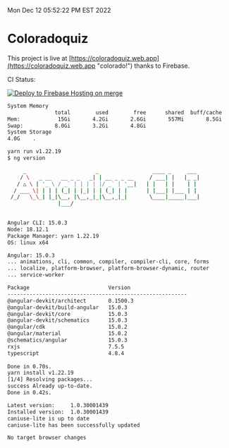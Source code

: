 Mon Dec 12 05:52:22 PM EST 2022

# Coloradoquiz


This project is live at [https://coloradoquiz.web.app](https://coloradoquiz.web.app "colorado!") thanks to Firebase.

CI Status: 

[![Deploy to Firebase Hosting on merge](https://github.com/teamkushal/coloradoquiz/actions/workflows/firebase-hosting-merge.yml/badge.svg)](https://github.com/teamkushal/coloradoquiz/actions/workflows/firebase-hosting-merge.yml)

```bash
System Memory
               total        used        free      shared  buff/cache   available
Mem:            15Gi       4.2Gi       2.6Gi       557Mi       8.5Gi        10Gi
Swap:          8.0Gi       3.2Gi       4.8Gi
System Storage
4.0G	.
```
```bash
yarn run v1.22.19
$ ng version

     _                      _                 ____ _     ___
    / \   _ __   __ _ _   _| | __ _ _ __     / ___| |   |_ _|
   / △ \ | '_ \ / _` | | | | |/ _` | '__|   | |   | |    | |
  / ___ \| | | | (_| | |_| | | (_| | |      | |___| |___ | |
 /_/   \_\_| |_|\__, |\__,_|_|\__,_|_|       \____|_____|___|
                |___/
    

Angular CLI: 15.0.3
Node: 18.12.1
Package Manager: yarn 1.22.19
OS: linux x64

Angular: 15.0.3
... animations, cli, common, compiler, compiler-cli, core, forms
... localize, platform-browser, platform-browser-dynamic, router
... service-worker

Package                         Version
---------------------------------------------------------
@angular-devkit/architect       0.1500.3
@angular-devkit/build-angular   15.0.3
@angular-devkit/core            15.0.3
@angular-devkit/schematics      15.0.3
@angular/cdk                    15.0.2
@angular/material               15.0.2
@schematics/angular             15.0.3
rxjs                            7.5.5
typescript                      4.8.4
    
Done in 0.70s.
yarn install v1.22.19
[1/4] Resolving packages...
success Already up-to-date.
Done in 0.42s.
```
```bash
Latest version:     1.0.30001439
Installed version:  1.0.30001439
caniuse-lite is up to date
caniuse-lite has been successfully updated

No target browser changes
```
```bash
